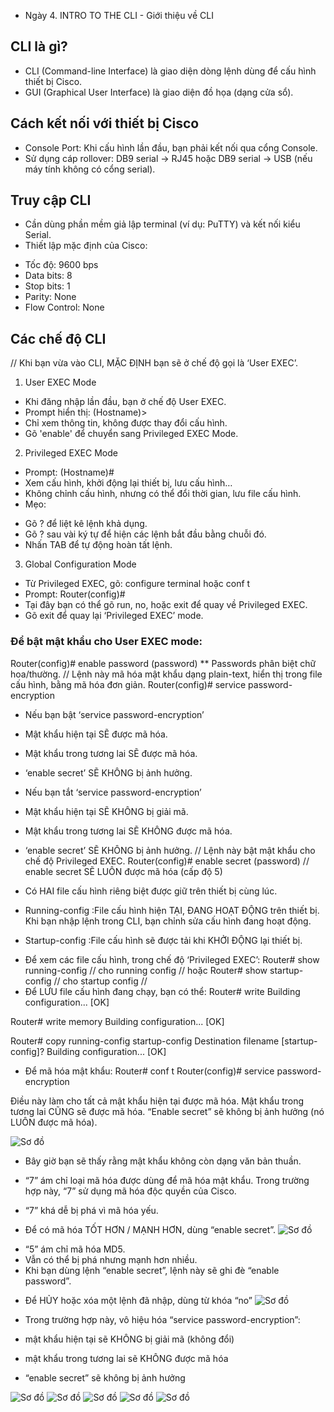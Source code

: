 * Ngày 4. INTRO TO THE CLI - Giới thiệu về CLI
## CLI là gì?
- CLI (Command-line Interface) là giao diện dòng lệnh dùng để cấu hình thiết bị Cisco.
- GUI (Graphical User Interface) là giao diện đồ họa (dạng cửa sổ).

## Cách kết nối với thiết bị Cisco
- Console Port: Khi cấu hình lần đầu, bạn phải kết nối qua cổng Console.
- Sử dụng cáp rollover: DB9 serial → RJ45 hoặc DB9 serial → USB (nếu máy tính không có cổng serial).

## Truy cập CLI
- Cần dùng phần mềm giả lập terminal (ví dụ: PuTTY) và kết nối kiểu Serial.
- Thiết lập mặc định của Cisco:
+ Tốc độ: 9600 bps
+ Data bits: 8
+ Stop bits: 1
+ Parity: None
+ Flow Control: None

## Các chế độ CLI
// Khi bạn vừa vào CLI, MẶC ĐỊNH bạn sẽ ở chế độ gọi là ‘User EXEC’.
1. User EXEC Mode
- Khi đăng nhập lần đầu, bạn ở chế độ User EXEC.
- Prompt hiển thị: (Hostname)>
- Chỉ xem thông tin, không được thay đổi cấu hình.
- Gõ 'enable' để chuyển sang Privileged EXEC Mode.
2. Privileged EXEC Mode
- Prompt: (Hostname)#
- Xem cấu hình, khởi động lại thiết bị, lưu cấu hình…
- Không chỉnh cấu hình, nhưng có thể đổi thời gian, lưu file cấu hình.
- Mẹo:
+ Gõ ? để liệt kê lệnh khả dụng.
+ Gõ ? sau vài ký tự để hiện các lệnh bắt đầu bằng chuỗi đó.
+ Nhấn TAB để tự động hoàn tất lệnh.
3. Global Configuration Mode
- Từ Privileged EXEC, gõ: configure terminal hoặc conf t
- Prompt: Router(config)#
- Tại đây bạn có thể gõ run, no, hoặc exit để quay về Privileged EXEC.
- Gõ exit để quay lại ‘Privileged EXEC’ mode.

### Để bật mật khẩu cho User EXEC mode:
Router(config)# enable password (password)
** Passwords phân biệt chữ hoa/thường.
// Lệnh này mã hóa mật khẩu dạng plain-text, hiển thị trong file cấu hình, bằng mã hóa đơn giản.
Router(config)# service password-encryption
- Nếu bạn bật ‘service password-encryption’
- Mật khẩu hiện tại SẼ được mã hóa.
- Mật khẩu trong tương lai SẼ được mã hóa.
- ‘enable secret’ SẼ KHÔNG bị ảnh hưởng.
- Nếu bạn tắt ‘service password-encryption’
- Mật khẩu hiện tại SẼ KHÔNG bị giải mã.
- Mật khẩu trong tương lai SẼ KHÔNG được mã hóa.
- ‘enable secret’ SẼ KHÔNG bị ảnh hưởng.
// Lệnh này bật mật khẩu cho chế độ Privileged EXEC.
Router(config)# enable secret (password)
// enable secret SẼ LUÔN được mã hóa (cấp độ 5)

- Có HAI file cấu hình riêng biệt được giữ trên thiết bị cùng lúc.

+ Running-config :File cấu hình hiện TẠI, ĐANG HOẠT ĐỘNG trên thiết bị. Khi bạn nhập lệnh trong CLI, bạn chỉnh sửa cấu hình đang hoạt động.

+ Startup-config :File cấu hình sẽ được tải khi KHỞI ĐỘNG lại thiết bị.

- Để xem các file cấu hình, trong chế độ ‘Privileged EXEC’:
Router# show running-config   // cho running config //
hoặc
Router# show startup-config   // cho startup config //
- Để LƯU file cấu hình đang chạy, bạn có thể:
Router# write
Building configuration... [OK]

Router# write memory
Building configuration... [OK]

Router# copy running-config startup-config
Destination filename [startup-config]?
Building configuration... [OK]

- Để mã hóa mật khẩu:
Router# conf t
Router(config)# service password-encryption

Điều này làm cho tất cả mật khẩu hiện tại được mã hóa.
Mật khẩu trong tương lai CŨNG sẽ được mã hóa.
“Enable secret” sẽ không bị ảnh hưởng (nó LUÔN được mã hóa).

![Sơ đồ](img/d4_img1.png)
- Bây giờ bạn sẽ thấy rằng mật khẩu không còn dạng văn bản thuần.

+ “7” ám chỉ loại mã hóa được dùng để mã hóa mật khẩu. Trong trường hợp này, “7” sử dụng mã hóa độc quyền của Cisco.

+ “7” khá dễ bị phá vì mã hóa yếu.

- Để có mã hóa TỐT HƠN / MẠNH HƠN, dùng “enable secret”.
![Sơ đồ](img/d4_img2.png)

+ “5” ám chỉ mã hóa MD5.
+ Vẫn có thể bị phá nhưng mạnh hơn nhiều.
+ Khi bạn dùng lệnh “enable secret”, lệnh này sẽ ghi đè “enable password”.

- Để HỦY hoặc xóa một lệnh đã nhập, dùng từ khóa “no”
![Sơ đồ](img/d4_img3.png)

- Trong trường hợp này, vô hiệu hóa “service password-encryption”:

+ mật khẩu hiện tại sẽ KHÔNG bị giải mã (không đổi)

+ mật khẩu trong tương lai sẽ KHÔNG được mã hóa

+ “enable secret” sẽ không bị ảnh hưởng

![Sơ đồ](img/d4_img4.png)
![Sơ đồ](img/d4_img5.png)
![Sơ đồ](img/d4_img6.png)
![Sơ đồ](img/d4_img7.png)
![Sơ đồ](img/d4_img8.png)
